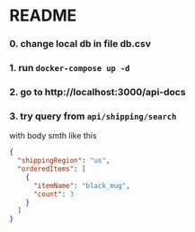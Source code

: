 # README

### 0. change local db in file db.csv
### 1. run `docker-compose up -d`
### 2. go to http://localhost:3000/api-docs
### 3. try query from `api/shipping/search`
with body smth like this
```json
{
  "shippingRegion": "us",
  "orderedItems": [
    {
      "itemName": "black_mug",
      "count": 3
    }
  ]
}
```
